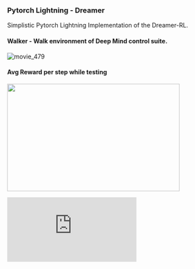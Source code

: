 ### Pytorch Lightning - Dreamer
Simplistic Pytorch Lightning Implementation of the Dreamer-RL.

#### Walker - Walk environment of Deep Mind control suite.
![movie_479](https://user-images.githubusercontent.com/21273742/129223877-46a1d4b1-fd0f-40e0-8e7b-ceb11f5fa195.gif)

#### Avg Reward per step while testing
<img src="https://user-images.githubusercontent.com/21273742/129224392-50945b1d-7594-4c67-b76e-e4e859684c43.jpg" width="400" height="250">

![Dreamer - Paper](https://arxiv.org/pdf/1912.01603.pdf)
